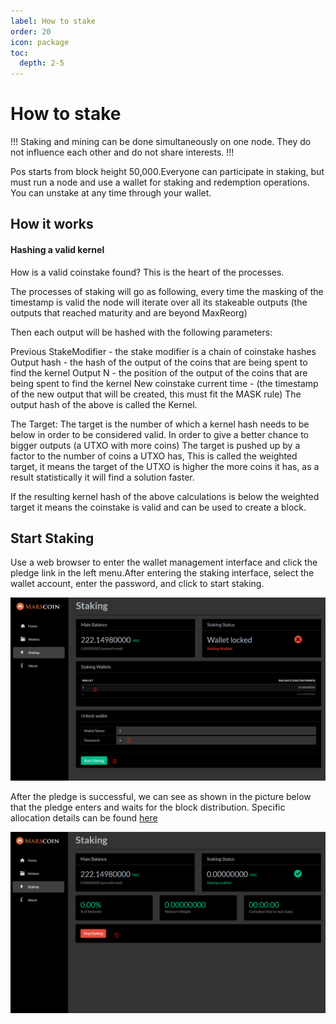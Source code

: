 ```yaml
---
label: How to stake
order: 20
icon: package
toc:
  depth: 2-5
---
```

# How to stake

!!!
Staking and mining can be done simultaneously on one node. They do not influence each other and do not share interests.
!!!

Pos starts from block height 50,000.Everyone can participate in staking, but must run a node and use a wallet for staking and redemption operations. You can unstake at any time through your wallet.

## How it works

#### Hashing a valid kernel

How is a valid coinstake found? This is the heart of the processes.

The processes of staking will go as following, every time the masking of the timestamp is valid the node will iterate over all its stakeable outputs (the outputs that reached maturity and are beyond MaxReorg)

Then each output will be hashed with the following parameters:

Previous StakeModifier - the stake modifier is a chain of coinstake hashes
Output hash - the hash of the output of the coins that are being spent to find the kernel
Output N - the position of the output of the coins that are being spent to find the kernel
New coinstake current time - (the timestamp of the new output that will be created, this must fit the MASK rule)
The output hash of the above is called the Kernel.

The Target: The target is the number of which a kernel hash needs to be below in order to be considered valid. In order to give a better chance to bigger outputs (a UTXO with more coins) The target is pushed up by a factor to the number of coins a UTXO has, This is called the weighted target, it means the target of the UTXO is higher the more coins it has, as a result statistically it will find a solution faster.

If the resulting kernel hash of the above calculations is below the weighted target it means the coinstake is valid and can be used to create a block.

## Start Staking

Use a web browser to enter the wallet management interface and click the pledge link in the left menu.After entering the staking interface, select the wallet account, enter the password, and click to start staking.

![Start staking](/static/stake-1.png)

After the pledge is successful, we can see as shown in the picture below that the pledge enters and waits for the block distribution. Specific allocation details can be found [here](https://github.com/block-core/blockcore/blob/master/Documentation/proof-of-stake.md)

![Stake success](/static/image.png)